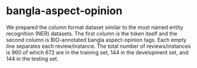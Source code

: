 # bangla-aspect-opinion
We prepared the column format dataset similar to the most named entity recognition (NER) datasets. The first column is the token itself and the second column is BIO-annotated bangla aspect-opinion tags. Each empty line separates each review/instance. The total number of reviews/instances is 960 of which 672 are in the training set, 144 in the development set, and 144 in the testing set.
